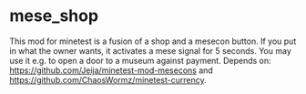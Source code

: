 # mese_shop
This mod for minetest is a fusion of a shop and a mesecon button. If you put in what the owner wants, it activates a mese signal for 5 seconds. You may use it e.g. to open a door to a museum against payment.
Depends on: https://github.com/Jeija/minetest-mod-mesecons and https://github.com/ChaosWormz/minetest-currency.
